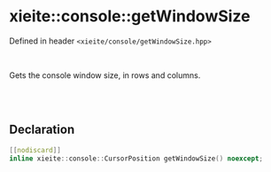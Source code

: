 # xieite::console::getWindowSize
Defined in header `<xieite/console/getWindowSize.hpp>`

<br/>

Gets the console window size, in rows and columns.

<br/><br/>

## Declaration
```cpp
[[nodiscard]]
inline xieite::console::CursorPosition getWindowSize() noexcept;
```
